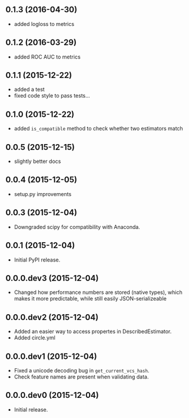 0.1.3 (2016-04-30)
------------------
- added logloss to metrics


0.1.2 (2016-03-29)
------------------
- added ROC AUC to metrics


0.1.1 (2015-12-22)
------------------
- added a test
- fixed code style to pass tests...


0.1.0 (2015-12-22)
------------------
- added `is_compatible` method to check whether two estimators match


0.0.5 (2015-12-15)
------------------
- slightly better docs


0.0.4 (2015-12-05)
-----------------
- setup.py improvements


0.0.3 (2015-12-04)
-----------------
- Downgraded scipy for compatibility with Anaconda.


0.0.1 (2015-12-04)
-----------------
- Initial PyPI release.


0.0.0.dev3 (2015-12-04)
-----------------------
- Changed how performance numbers are stored (native types), which makes it more predictable, while still easily JSON-serializeable


0.0.0.dev2 (2015-12-04)
-----------------------
- Added an easier way to access propertes in DescribedEstimator.
- Added circle.yml


0.0.0.dev1 (2015-12-04)
-----------------------
- Fixed a unicode decoding bug in `get_current_vcs_hash`.
- Check feature names are present when validating data.


0.0.0.dev0 (2015-12-04)
-----------------------
- Initial release.
